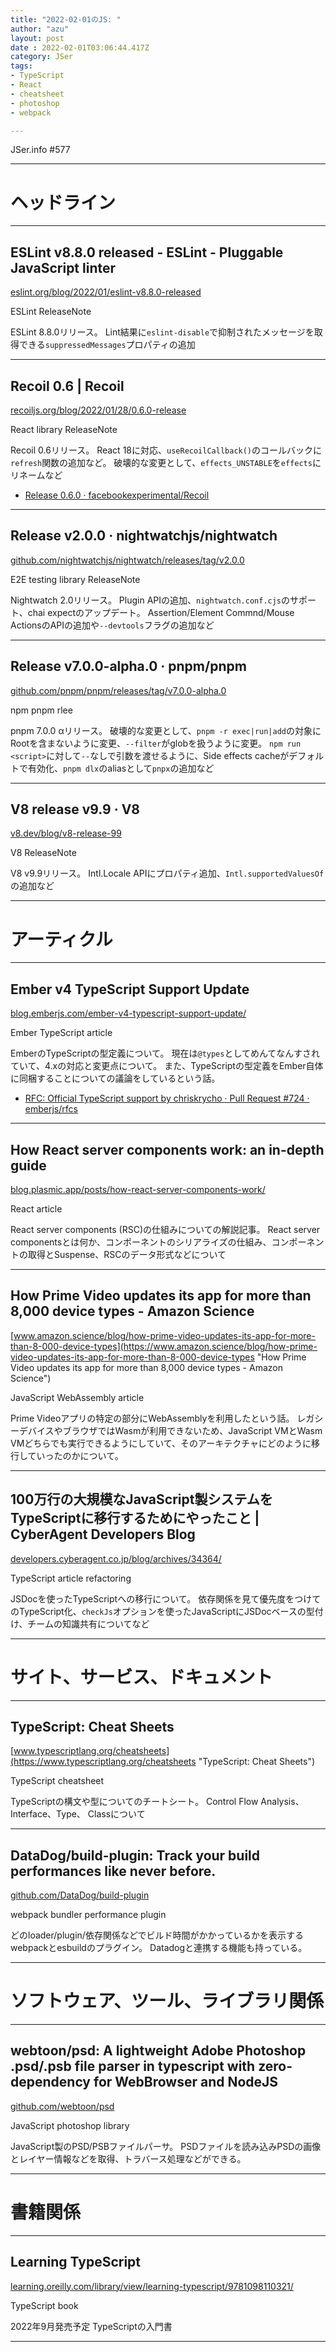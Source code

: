 ```yaml
---
title: "2022-02-01のJS: "
author: "azu"
layout: post
date : 2022-02-01T03:06:44.417Z
category: JSer
tags:
- TypeScript
- React
- cheatsheet
- photoshop
- webpack

---
```


JSer.info #577

----

<h1 class="site-genre">ヘッドライン</h1>

----

## ESLint v8.8.0 released - ESLint - Pluggable JavaScript linter
[eslint.org/blog/2022/01/eslint-v8.8.0-released](https://eslint.org/blog/2022/01/eslint-v8.8.0-released "ESLint v8.8.0 released - ESLint - Pluggable JavaScript linter")
<p class="jser-tags jser-tag-icon"><span class="jser-tag">ESLint</span> <span class="jser-tag">ReleaseNote</span></p>

ESLint 8.8.0リリース。
Lint結果に`eslint-disable`で抑制されたメッセージを取得できる`suppressedMessages`プロパティの追加


----

## Recoil 0.6 | Recoil
[recoiljs.org/blog/2022/01/28/0.6.0-release](https://recoiljs.org/blog/2022/01/28/0.6.0-release "Recoil 0.6 | Recoil")
<p class="jser-tags jser-tag-icon"><span class="jser-tag">React</span> <span class="jser-tag">library</span> <span class="jser-tag">ReleaseNote</span></p>

Recoil 0.6リリース。
React 18に対応、`useRecoilCallback()`のコールバックに`refresh`関数の追加など。
破壊的な変更として、`effects_UNSTABLE`を`effects`にリネームなど

- [Release 0.6.0 · facebookexperimental/Recoil](https://github.com/facebookexperimental/Recoil/releases/tag/0.6.0 "Release 0.6.0 · facebookexperimental/Recoil")

----

## Release v2.0.0 · nightwatchjs/nightwatch
[github.com/nightwatchjs/nightwatch/releases/tag/v2.0.0](https://github.com/nightwatchjs/nightwatch/releases/tag/v2.0.0 "Release v2.0.0 · nightwatchjs/nightwatch")
<p class="jser-tags jser-tag-icon"><span class="jser-tag">E2E</span> <span class="jser-tag">testing</span> <span class="jser-tag">library</span> <span class="jser-tag">ReleaseNote</span></p>

Nightwatch 2.0リリース。
Plugin APIの追加、`nightwatch.conf.cjs`のサポート、chai expectのアップデート。
Assertion/Element Commnd/Mouse ActionsのAPIの追加や`--devtools`フラグの追加など


----

## Release v7.0.0-alpha.0 · pnpm/pnpm
[github.com/pnpm/pnpm/releases/tag/v7.0.0-alpha.0](https://github.com/pnpm/pnpm/releases/tag/v7.0.0-alpha.0 "Release v7.0.0-alpha.0 · pnpm/pnpm")
<p class="jser-tags jser-tag-icon"><span class="jser-tag">npm</span> <span class="jser-tag">pnpm</span> <span class="jser-tag">rlee</span></p>

pnpm 7.0.0 αリリース。
破壊的な変更として、`pnpm -r exec|run|add`の対象にRootを含まないように変更、`--filter`がglobを扱うように変更。
`npm run <script>`に対して`--`なしで引数を渡せるように、Side effects cacheがデフォルトで有効化、`pnpm dlx`のaliasとして`pnpx`の追加など


----

## V8 release v9.9 · V8
[v8.dev/blog/v8-release-99](https://v8.dev/blog/v8-release-99 "V8 release v9.9 · V8")
<p class="jser-tags jser-tag-icon"><span class="jser-tag">V8</span> <span class="jser-tag">ReleaseNote</span></p>

V8 v9.9リリース。
Intl.Locale APIにプロパティ追加、`Intl.supportedValuesOf`の追加など


----
<h1 class="site-genre">アーティクル</h1>

----

## Ember v4 TypeScript Support Update
[blog.emberjs.com/ember-v4-typescript-support-update/](https://blog.emberjs.com/ember-v4-typescript-support-update/ "Ember v4 TypeScript Support Update")
<p class="jser-tags jser-tag-icon"><span class="jser-tag">Ember</span> <span class="jser-tag">TypeScript</span> <span class="jser-tag">article</span></p>

EmberのTypeScriptの型定義について。
現在は`@types`としてめんてなんすされていて、4.xの対応と変更点について。
また、TypeScriptの型定義をEmber自体に同梱することについての議論をしているという話。

- [RFC: Official TypeScript support by chriskrycho · Pull Request #724 · emberjs/rfcs](https://github.com/emberjs/rfcs/pull/724 "RFC: Official TypeScript support by chriskrycho · Pull Request #724 · emberjs/rfcs")

----

## How React server components work: an in-depth guide
[blog.plasmic.app/posts/how-react-server-components-work/](https://blog.plasmic.app/posts/how-react-server-components-work/ "How React server components work: an in-depth guide")
<p class="jser-tags jser-tag-icon"><span class="jser-tag">React</span> <span class="jser-tag">article</span></p>

React server components (RSC)の仕組みについての解説記事。
React server componentsとは何か、コンポーネントのシリアライズの仕組み、コンポーネントの取得とSuspense、RSCのデータ形式などについて


----

## How Prime Video updates its app for more than 8,000 device types - Amazon Science
[www.amazon.science/blog/how-prime-video-updates-its-app-for-more-than-8-000-device-types](https://www.amazon.science/blog/how-prime-video-updates-its-app-for-more-than-8-000-device-types "How Prime Video updates its app for more than 8,000 device types - Amazon Science")
<p class="jser-tags jser-tag-icon"><span class="jser-tag">JavaScript</span> <span class="jser-tag">WebAssembly</span> <span class="jser-tag">article</span></p>

Prime Videoアプリの特定の部分にWebAssemblyを利用したという話。
レガシーデバイスやブラウザではWasmが利用できないため、JavaScript VMとWasm VMどちらでも実行できるようにしていて、そのアーキテクチャにどのように移行していったのかについて。


----

## 100万行の大規模なJavaScript製システムをTypeScriptに移行するためにやったこと | CyberAgent Developers Blog
[developers.cyberagent.co.jp/blog/archives/34364/](https://developers.cyberagent.co.jp/blog/archives/34364/ "100万行の大規模なJavaScript製システムをTypeScriptに移行するためにやったこと | CyberAgent Developers Blog")
<p class="jser-tags jser-tag-icon"><span class="jser-tag">TypeScript</span> <span class="jser-tag">article</span> <span class="jser-tag">refactoring</span></p>

JSDocを使ったTypeScriptへの移行について。
依存関係を見て優先度をつけてのTypeScript化、`checkJs`オプションを使ったJavaScriptにJSDocベースの型付け、チームの知識共有についてなど


----
<h1 class="site-genre">サイト、サービス、ドキュメント</h1>

----

## TypeScript: Cheat Sheets
[www.typescriptlang.org/cheatsheets](https://www.typescriptlang.org/cheatsheets "TypeScript: Cheat Sheets")
<p class="jser-tags jser-tag-icon"><span class="jser-tag">TypeScript</span> <span class="jser-tag">cheatsheet</span></p>

TypeScriptの構文や型についてのチートシート。
Control Flow Analysis、Interface、Type、 Classについて


----

## DataDog/build-plugin: Track your build performances like never before.
[github.com/DataDog/build-plugin](https://github.com/DataDog/build-plugin "DataDog/build-plugin: Track your build performances like never before.")
<p class="jser-tags jser-tag-icon"><span class="jser-tag">webpack</span> <span class="jser-tag">bundler</span> <span class="jser-tag">performance</span> <span class="jser-tag">plugin</span></p>

どのloader/plugin/依存関係などでビルド時間がかかっているかを表示するwebpackとesbuildのプラグイン。
Datadogと連携する機能も持っている。


----
<h1 class="site-genre">ソフトウェア、ツール、ライブラリ関係</h1>

----

## webtoon/psd: A lightweight Adobe Photoshop .psd/.psb file parser in typescript with zero-dependency for WebBrowser and NodeJS
[github.com/webtoon/psd](https://github.com/webtoon/psd "webtoon/psd: A lightweight Adobe Photoshop .psd/.psb file parser in typescript with zero-dependency for WebBrowser and NodeJS")
<p class="jser-tags jser-tag-icon"><span class="jser-tag">JavaScript</span> <span class="jser-tag">photoshop</span> <span class="jser-tag">library</span></p>

JavaScript製のPSD/PSBファイルパーサ。
PSDファイルを読み込みPSDの画像とレイヤー情報などを取得、トラバース処理などができる。


----
<h1 class="site-genre">書籍関係</h1>

----

## Learning TypeScript
[learning.oreilly.com/library/view/learning-typescript/9781098110321/](https://learning.oreilly.com/library/view/learning-typescript/9781098110321/ "Learning TypeScript")
<p class="jser-tags jser-tag-icon"><span class="jser-tag">TypeScript</span> <span class="jser-tag">book</span></p>

2022年9月発売予定
TypeScriptの入門書


----
